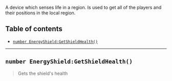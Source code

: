 A device which senses life in a region. Is used to get all of the players and their positions in the local region.

## Table of contents
* [`number EnergyShield:GetShieldHealth()`](#stringplayernamevector3position-lifesensorgetreading)

___

## `number EnergyShield:GetShieldHealth()`

> Gets the shield's health